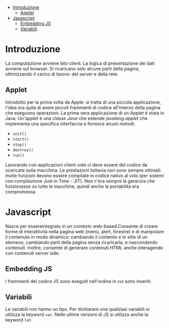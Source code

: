 - [Introduzione](#introduzione)
  - [Applet](#applet)
- [Javascript](#javascript)
  - [Embedding JS](#embedding-js)
  - [Variabili](#variabili)

# Introduzione
La computazione avviene lato client. La logica di presentazione dei dati avviene sul browser. Si ricaricano solo alcune parti della pagina, ottimizzando il carico di lavoro: del server e della rete.

## Applet
Introdotto per la prima volta da Apple: si tratta di una piccola applicazione, l'idea era qulla di avere piccoli frammenti di codice all'interno della pagina che eseguono operazioni. La prima vera applicazione di un Applet è stata in Java. Un'*applet* è una *classe Java* che estende *javalang.applet* che implementa una specifica interfaccia e fornisce alcuni metodi:
- `init()`
- `start()`
- `stop()`
- `destroy()`
- `run()`

Lavorando con applicazioni client-side ci deve essere del codice da scaricare sulla macchina. Le prestazioni tuttavia non sono sempre ottimali: molte funzioni devono essere compilate in codice nativo al volo (per sistemi con compilazione Just in Time - JIT). Non c'era sempre la garanzia che funzionasse su tutte le macchine, quindi anche la portabilità era compromessa.

# Javascript
Nasce per essereintegrato in un contesto web-based.Consente di creare forme di interattività nella pagina web (menù, alert, finestre) e di manipolare il contenuto in modo dinamico: cambiando il contento e lo stile di un elemeno, cambiando parti della pagina senza ricaricarla, e nascondendo contenuti. Inoltre, consente di generare contenuti HTML anche interagendo con contenuti server side.

## Embedding JS
I frammenti del codice JS sono eseguiti nell'ordine in cui sono inseriti.

## Variabili
Le variabili non hanno un tipo. Per dichiarare una qualsiasi variabili si utilizza la keyword `var`. Nelle ultime versioni di JS si utilizza anche la keyword `let`.